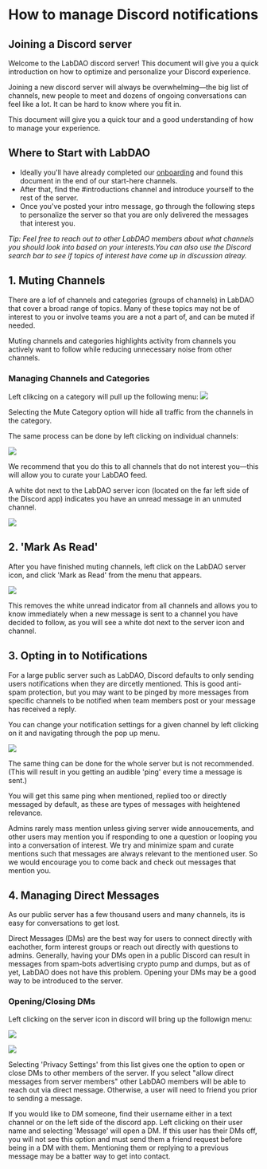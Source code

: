 # How to manage Discord notifications

## Joining a Discord server

Welcome to the LabDAO discord server! 
This document will give you a quick introduction on how to optimize and personalize your Discord experience. 

Joining a new discord server will always be overwhelming—the big list of channels, new people to meet and dozens of ongoing conversations can feel like a lot. It can be hard to know where you fit in. 

This document will give you a quick tour and a good understanding of how to manage your experience. 

## Where to Start with LabDAO

* Ideally you'll have already completed our [onboarding](https://onboarding.labdao.xyz/quest) and found this document in the end of our start-here channels. 
* After that, find the #introductions channel and introduce yourself to the rest of the server.
* Once you've posted your intro message, go through the following steps to personalize the server so that you are only delivered the messages that interest you.

*Tip: Feel free to reach out to other LabDAO members about what channels you should look into based on your interests.You can also use the Discord search bar to see if topics of interest have come up in discussion alreay.*

## 1. Muting Channels 

There are a lof of channels and categories (groups of channels) in LabDAO that cover a broad range of topics. Many of these topics may not be of interest to you or involve teams you are a not a part of, and can be muted if needed. 

Muting channels and categories highlights activity from channels you actively want to follow while reducing unnecessary noise from other channels.

### Managing Channels and Categories
Left clikcing on a category will pull up the following menu:
![](https://i.imgur.com/TefPb72.png)

Selecting the Mute Category option will hide all traffic from the channels in the category. 


The same process can be done by left clicking on individual channels:

![](https://i.imgur.com/mgRWbkT.png)

We recommend that you do this to all channels that do not interest you—this will allow you to curate your LabDAO feed.

A white dot next to the LabDAO server icon (located on the far left side of the Discord app) indicates you have an unread message in an unmuted channel. 

![](https://i.imgur.com/hEpb3sV.png)



## 2. 'Mark As Read'

After you have finished muting channels, left click on the LabDAO server icon, and click 'Mark as Read' from the menu that appears.

![](https://i.imgur.com/BTPuBsl.png)

This removes the white unread indicator from all channels and allows you to know immediately when a new message is sent to a channel you have decided to follow, as you will see a white dot next to the server icon and channel. 


## 3. Opting in to Notifications 

For a large public server such as LabDAO, Discord defaults to only sending users notifications when they are dircetly mentioned. This is good anti-spam protection, but you may want to be pinged by more messages from specific channels to be notified when team members post or your message has received a reply.

You can change your notification settings for a given channel by left clicking on it and navigating through the pop up menu.

![](https://i.imgur.com/zpzDLZc.png)

The same thing can be done for the whole server but is not recommended.(This will result in you getting an audible 'ping' every time a message is sent.)

You will get this same ping when mentioned, replied too or directly messaged by default, as these are types of messages with heightened relevance. 

Admins rarely mass mention unless giving server wide annoucements, and other users may mention you if responding to one a question or looping you into a conversation of interest. We try and minimize spam and curate mentions such that messages are always relevant to the mentioned user. So we would encourage you to come back and check out messages that mention you.

## 4. Managing Direct Messages

As our public server has a few thousand users and many channels, its is easy for conversations to get lost. 

Direct Messages (DMs) are the best way for users to connect directly with eachother, form interest groups or reach out directly with questions to admins. Generally, having your DMs open in a public Discord can result in messages from spam-bots advertising crypto pump and dumps, but as of yet, LabDAO does not have this problem. Opening your DMs may be a good way to be introduced to the server.

### Opening/Closing DMs 

Left clicking on the server icon in discord will bring up the followign menu:

![](https://i.imgur.com/MieiD1D.png)

![](https://i.imgur.com/Je4ZLfb.png)



Selecting 'Privacy Settings' from this list gives one the option to open or close DMs to other members of the server. If you select "allow direct messages from server members" other LabDAO members will be able to reach out via direct message. Otherwise, a user will need to friend you prior to sending a message.

If you would like to DM someone, find their username either in a text channel or on the left side of the discord app. Left clicking on their user name and selecting 'Message' will open a DM. If this user has their DMs off, you will not see this option and must send them a friend request before being in a DM with them. Mentioning them or replying to a previous message may be a batter way to get into contact.



